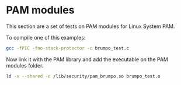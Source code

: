 # PAM modules

This section are a set of tests on PAM modules for Linux System PAM.

To compile one of this examples:

```bash
gcc -fPIC -fno-stack-protector -c brumpo_test.c
``` 
 
Now link it with the PAM library and add the executable on the PAM
modules folder.

```bash
ld -x --shared -o /lib/security/pam_brumpo.so brumpo_test.o
```
